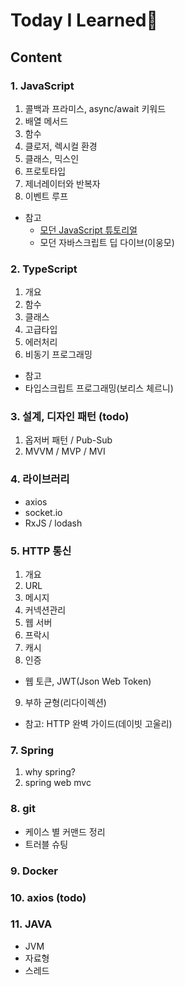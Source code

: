 # Today I Learned📒

## Content

### 1. JavaScript
1. 콜백과 프라미스, async/await 키워드
2. 배열 메서드
3. 함수
4. 클로저, 렉시컬 환경
5. 클래스, 믹스인
6. 프로토타입
7. 제너레이터와 반복자
8. 이벤트 루프
* 참고
  * [모던 JavaScript 튜토리얼](https://ko.javascript.info)
  * 모던 자바스크립트 딥 다이브(이웅모)

### 2. TypeScript
1. 개요
2. 함수
3. 클래스
4. 고급타입
5. 에러처리
6. 비동기 프로그래밍
* 참고
 * 타입스크립트 프로그래밍(보리스 체르니)

### 3. 설계, 디자인 패턴 (todo)
1. 옵저버 패턴 / Pub-Sub
2. MVVM / MVP / MVI

### 4. 라이브러리
* axios
* socket.io
* RxJS / lodash

### 5. HTTP 통신
1. 개요
2. URL
3. 메시지
4. 커넥션관리
5. 웹 서버
6. 프락시
7. 캐시
8. 인증
  * 웹 토큰, JWT(Json Web Token) 
9. 부하 균형(리다이렉션)

 * 참고: HTTP 완벽 가이드(데이빗 고울리)

### 7. Spring
1. why spring?
2. spring web mvc

### 8. git
* 케이스 별 커맨드 정리
* 트러블 슈팅

### 9. Docker

### 10. axios (todo)

### 11. JAVA
* JVM
* 자료형
* 스레드
